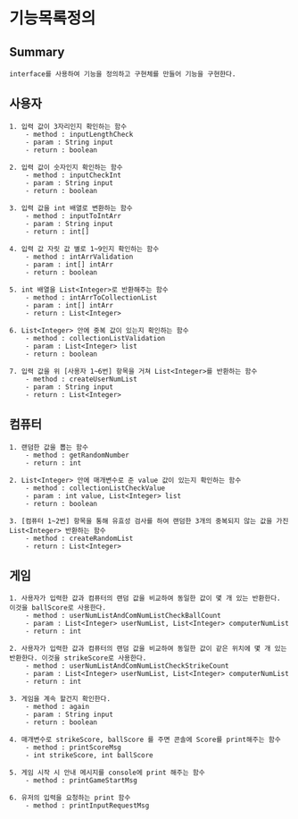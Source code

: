 기능목록정의
===
Summary
--
    interface를 사용하여 기능을 정의하고 구현체를 만들어 기능을 구현한다.

사용자
--
    1. 입력 값이 3자리인지 확인하는 함수
        - method : inputLengthCheck
        - param : String input
        - return : boolean

    2. 입력 값이 숫자인지 확인하는 함수
        - method : inputCheckInt
        - param : String input
        - return : boolean

    3. 입력 값을 int 배열로 변환하는 함수
        - method : inputToIntArr 
        - param : String input
        - return : int[]

    4. 입력 값 자릿 값 별로 1~9인지 확인하는 함수
        - method : intArrValidation 
        - param : int[] intArr
        - return : boolean

    5. int 배열을 List<Integer>로 반환해주는 함수
        - method : intArrToCollectionList
        - param : int[] intArr
        - return : List<Integer> 

    6. List<Integer> 안에 중복 값이 있는지 확인하는 함수
        - method : collectionListValidation
        - param : List<Integer> list
        - return : boolean

    7. 입력 값을 위 [사용자 1~6번] 항목을 거쳐 List<Integer>를 반환하는 함수
        - method : createUserNumList
        - param : String input
        - return : List<Integer>

컴퓨터
--
    1. 랜덤한 값을 뽑는 함수
        - method : getRandomNumber
        - return : int

    2. List<Integer> 안에 매개변수로 준 value 값이 있는지 확인하는 함수
        - method : collectionListCheckValue
        - param : int value, List<Integer> list
        - return : boolean

    3. [컴퓨터 1~2번] 항목을 통해 유효성 검사를 하여 랜덤한 3개의 중복되지 않는 값을 가진 List<Integer> 반환하는 함수
        - method : createRandomList
        - return : List<Integer>
게임
--
    1. 사용자가 입력한 값과 컴퓨터의 랜덤 값을 비교하여 동일한 값이 몇 개 있는 반환한다. 이것을 ballScore로 사용한다.
        - method : userNumListAndComNumListCheckBallCount
        - param : List<Integer> userNumList, List<Integer> computerNumList
        - return : int
        
    2. 사용자가 입력한 값과 컴퓨터의 랜덤 값을 비교하여 동일한 값이 같은 위치에 몇 개 있는 반환한다. 이것을 strikeScore로 사용한다.
        - method : userNumListAndComNumListCheckStrikeCount
        - param : List<Integer> userNumList, List<Integer> computerNumList
        - return : int

    3. 게임을 계속 할건지 확인한다.
        - method : again
        - param : String input
        - return : boolean

    4. 매개변수로 strikeScore, ballScore 를 주면 콘솔에 Score를 print해주는 함수
        - method : printScoreMsg
        - int strikeScore, int ballScore

    5. 게임 시작 시 안내 메시지를 console에 print 해주는 함수
        - method : printGameStartMsg
 
    6. 유저의 입력을 요청하는 print 함수 
        - method : printInputRequestMsg

 